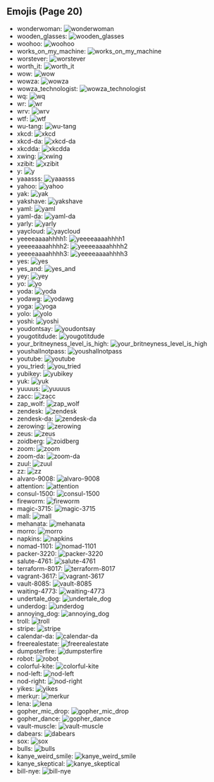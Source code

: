 
## Emojis (Page 20)

* wonderwoman: ![wonderwoman](output/wonderwoman.png)
* wooden_glasses: ![wooden_glasses](output/wooden_glasses.png)
* woohoo: ![woohoo](output/woohoo.png)
* works_on_my_machine: ![works_on_my_machine](output/works_on_my_machine.jpg)
* worstever: ![worstever](output/worstever.jpg)
* worth_it: ![worth_it](output/worth_it.png)
* wow: ![wow](output/wow.gif)
* wowza: ![wowza](output/wowza.png)
* wowza_technologist: ![wowza_technologist](output/wowza_technologist.png)
* wq: ![wq](output/wq.png)
* wr: ![wr](output/wr.gif)
* wrv: ![wrv](output/wrv.png)
* wtf: ![wtf](output/wtf.png)
* wu-tang: ![wu-tang](output/wu-tang.jpg)
* xkcd: ![xkcd](output/xkcd.png)
* xkcd-da: ![xkcd-da](output/xkcd-da)
* xkcdda: ![xkcdda](output/xkcdda.png)
* xwing: ![xwing](output/xwing.png)
* xzibit: ![xzibit](output/xzibit.png)
* y: ![y](output/y.gif)
* yaaasss: ![yaaasss](output/yaaasss.png)
* yahoo: ![yahoo](output/yahoo.jpg)
* yak: ![yak](output/yak.jpg)
* yakshave: ![yakshave](output/yakshave.png)
* yaml: ![yaml](output/yaml.png)
* yaml-da: ![yaml-da](output/yaml-da.png)
* yarly: ![yarly](output/yarly.png)
* yaycloud: ![yaycloud](output/yaycloud.png)
* yeeeeaaaahhhh1: ![yeeeeaaaahhhh1](output/yeeeeaaaahhhh1.png)
* yeeeeaaaahhhh2: ![yeeeeaaaahhhh2](output/yeeeeaaaahhhh2.png)
* yeeeeaaaahhhh3: ![yeeeeaaaahhhh3](output/yeeeeaaaahhhh3.png)
* yes: ![yes](output/yes.png)
* yes_and: ![yes_and](output/yes_and.png)
* yey: ![yey](output/yey.png)
* yo: ![yo](output/yo.png)
* yoda: ![yoda](output/yoda.gif)
* yodawg: ![yodawg](output/yodawg.jpg)
* yoga: ![yoga](output/yoga.gif)
* yolo: ![yolo](output/yolo.png)
* yoshi: ![yoshi](output/yoshi.gif)
* youdontsay: ![youdontsay](output/youdontsay.png)
* yougotitdude: ![yougotitdude](output/yougotitdude.gif)
* your_britneyness_level_is_high: ![your_britneyness_level_is_high](output/your_britneyness_level_is_high.jpg)
* youshallnotpass: ![youshallnotpass](output/youshallnotpass.jpg)
* youtube: ![youtube](output/youtube.png)
* you_tried: ![you_tried](output/you_tried.png)
* yubikey: ![yubikey](output/yubikey.png)
* yuk: ![yuk](output/yuk.jpg)
* yuuuus: ![yuuuus](output/yuuuus.png)
* zacc: ![zacc](output/zacc.gif)
* zap_wolf: ![zap_wolf](output/zap_wolf.png)
* zendesk: ![zendesk](output/zendesk.png)
* zendesk-da: ![zendesk-da](output/zendesk-da.png)
* zerowing: ![zerowing](output/zerowing.png)
* zeus: ![zeus](output/zeus.jpg)
* zoidberg: ![zoidberg](output/zoidberg.png)
* zoom: ![zoom](output/zoom.png)
* zoom-da: ![zoom-da](output/zoom-da.png)
* zuul: ![zuul](output/zuul.png)
* zz: ![zz](output/zz.png)
* alvaro-9008: ![alvaro-9008](output/alvaro-9008.jpg)
* attention: ![attention](output/attention.png)
* consul-1500: ![consul-1500](output/consul-1500.png)
* fireworm: ![fireworm](output/fireworm.jpg)
* magic-3715: ![magic-3715](output/magic-3715.gif)
* mall: ![mall](output/mall)
* mehanata: ![mehanata](output/mehanata)
* morro: ![morro](output/morro)
* napkins: ![napkins](output/napkins.png)
* nomad-1101: ![nomad-1101](output/nomad-1101.png)
* packer-3220: ![packer-3220](output/packer-3220.png)
* salute-4761: ![salute-4761](output/salute-4761.png)
* terraform-8017: ![terraform-8017](output/terraform-8017.png)
* vagrant-3617: ![vagrant-3617](output/vagrant-3617.png)
* vault-8085: ![vault-8085](output/vault-8085.png)
* waiting-4773: ![waiting-4773](output/waiting-4773.png)
* undertale_dog: ![undertale_dog](output/undertale_dog.gif)
* underdog: ![underdog](output/underdog)
* annoying_dog: ![annoying_dog](output/annoying_dog)
* troll: ![troll](output/troll.png)
* stripe: ![stripe](output/stripe.png)
* calendar-da: ![calendar-da](output/calendar-da.png)
* freerealestate: ![freerealestate](output/freerealestate.jpg)
* dumpsterfire: ![dumpsterfire](output/dumpsterfire.gif)
* robot: ![robot](output/robot.png)
* colorful-kite: ![colorful-kite](output/colorful-kite.png)
* nod-left: ![nod-left](output/nod-left.gif)
* nod-right: ![nod-right](output/nod-right)
* yikes: ![yikes](output/yikes.gif)
* merkur: ![merkur](output/merkur.png)
* lena: ![lena](output/lena.jpg)
* gopher_mic_drop: ![gopher_mic_drop](output/gopher_mic_drop.png)
* gopher_dance: ![gopher_dance](output/gopher_dance.gif)
* vault-muscle: ![vault-muscle](output/vault-muscle.png)
* dabears: ![dabears](output/dabears.png)
* sox: ![sox](output/sox.png)
* bulls: ![bulls](output/bulls.png)
* kanye_weird_smile: ![kanye_weird_smile](output/kanye_weird_smile.png)
* kanye_skeptical: ![kanye_skeptical](output/kanye_skeptical.jpg)
* bill-nye: ![bill-nye](output/bill-nye.png)
